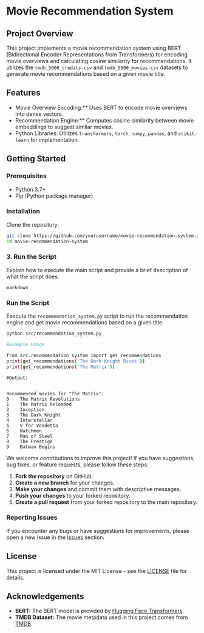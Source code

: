 # Movie Recommendation System

## Project Overview

This project implements a movie recommendation system using BERT (Bidirectional Encoder Representations from Transformers) for encoding movie overviews and calculating cosine similarity for recommendations. It utilizes the `tmdb_5000_credits.csv` and `tmdb_5000_movies.csv` datasets to generate movie recommendations based on a given movie title.

## Features

- Movie Overview Encoding:** Uses BERT to encode movie overviews into dense vectors.
- Recommendation Engine:** Computes cosine similarity between movie embeddings to suggest similar movies.
- Python Libraries: Utilizes `transformers`, `torch`, `numpy`, `pandas`, and `scikit-learn` for implementation.

## Getting Started

### Prerequisites

- Python 3.7+
- Pip (Python package manager)

### Installation

Clone the repository:

```bash
git clone https://github.com/yourusername/movie-recommendation-system.git
cd movie-recommendation-system
```

### 3. **Run the Script**

Explain how to execute the main script and provide a brief description of what the script does.

```markdown```
### Run the Script

Execute the `recommendation_system.py` script to run the recommendation engine and get movie recommendations based on a given title.

```bash
python src/recommendation_system.py

#Example Usage

from src.recommendation_system import get_recommendations
print(get_recommendations('The Dark Knight Rises'))
print(get_recommendations('The Matrix'))

```

```
#Output: 


Recommended movies for "The Matrix":
0    The Matrix Revolutions
1    The Matrix Reloaded
2    Inception
3    The Dark Knight
4    Interstellar
5    V for Vendetta
6    Watchmen
7    Man of Steel
8    The Prestige
9    Batman Begins

```
We welcome contributions to improve this project! If you have suggestions, bug fixes, or feature requests, please follow these steps:

1. **Fork the repository** on GitHub.
2. **Create a new branch** for your changes.
3. **Make your changes** and commit them with descriptive messages.
4. **Push your changes** to your forked repository.
5. **Create a pull request** from your forked repository to the main repository.

### Reporting Issues

If you encounter any bugs or have suggestions for improvements, please open a new issue in the [Issues](https://github.com/yourusername/movie-recommendation-system/issues) section.

## License

This project is licensed under the MIT License - see the [LICENSE](LICENSE) file for details.

## Acknowledgements

- **BERT:** The BERT model is provided by [Hugging Face Transformers](https://github.com/huggingface/transformers).
- **TMDB Dataset:** The movie metadata used in this project comes from [TMDB](https://www.kaggle.com/tmdb/tmdb-movie-metadata).




